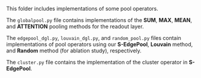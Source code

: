 
This folder includes implementations of some pool operators.

The ```globalpool.py``` file contains implementations of the **SUM**, **MAX**, **MEAN**, and **ATTENTION** pooling methods for the readout layer.

The ```edgepool_dgl.py```, ```louvain_dgl.py```, and ```random_pool.py``` files contain implementations of pool operators using our **S-EdgePool**, **Louvain** method, and **Random** method (for ablation study), respectively.

The ```cluster.py``` file contains the implementation of the cluster operator in **S-EdgePool**.
